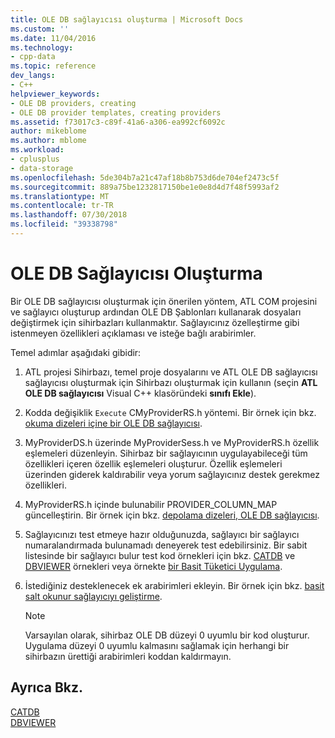 ```yaml
---
title: OLE DB sağlayıcısı oluşturma | Microsoft Docs
ms.custom: ''
ms.date: 11/04/2016
ms.technology:
- cpp-data
ms.topic: reference
dev_langs:
- C++
helpviewer_keywords:
- OLE DB providers, creating
- OLE DB provider templates, creating providers
ms.assetid: f73017c3-c89f-41a6-a306-ea992cf6092c
author: mikeblome
ms.author: mblome
ms.workload:
- cplusplus
- data-storage
ms.openlocfilehash: 5de304b7a21c47af18b8b753d6de704ef2473c5f
ms.sourcegitcommit: 889a75be1232817150be1e0e8d4d7f48f5993af2
ms.translationtype: MT
ms.contentlocale: tr-TR
ms.lasthandoff: 07/30/2018
ms.locfileid: "39338798"
---
```

# <a name="creating-an-ole-db-provider"></a>OLE DB Sağlayıcısı Oluşturma
Bir OLE DB sağlayıcısı oluşturmak için önerilen yöntem, ATL COM projesini ve sağlayıcı oluşturup ardından OLE DB Şablonları kullanarak dosyaları değiştirmek için sihirbazları kullanmaktır. Sağlayıcınız özelleştirme gibi istenmeyen özellikleri açıklaması ve isteğe bağlı arabirimler.  
  
 Temel adımlar aşağıdaki gibidir:  
  
1.  ATL projesi Sihirbazı, temel proje dosyalarını ve ATL OLE DB sağlayıcısı sağlayıcısı oluşturmak için Sihirbazı oluşturmak için kullanın (seçin **ATL OLE DB sağlayıcısı** Visual C++ klasöründeki **sınıfı Ekle**).  
  
2.  Kodda değişiklik `Execute` CMyProviderRS.h yöntemi. Bir örnek için bkz. [okuma dizeleri içine bir OLE DB sağlayıcısı](../../data/oledb/reading-strings-into-the-ole-db-provider.md).  
  
3.  MyProviderDS.h üzerinde MyProviderSess.h ve MyProviderRS.h özellik eşlemeleri düzenleyin. Sihirbaz bir sağlayıcının uygulayabileceği tüm özellikleri içeren özellik eşlemeleri oluşturur. Özellik eşlemeleri üzerinden giderek kaldırabilir veya yorum sağlayıcınız destek gerekmez özellikleri.  
  
4.  MyProviderRS.h içinde bulunabilir PROVIDER_COLUMN_MAP güncelleştirin. Bir örnek için bkz. [depolama dizeleri, OLE DB sağlayıcısı](../../data/oledb/storing-strings-in-the-ole-db-provider.md).  
  
5.  Sağlayıcınızı test etmeye hazır olduğunuzda, sağlayıcı bir sağlayıcı numaralandırmada bulunamadı deneyerek test edebilirsiniz. Bir sabit listesinde bir sağlayıcı bulur test kod örnekleri için bkz. [CATDB](http://msdn.microsoft.com/003d516b-2bf6-444e-8be5-4ebaa0b66046) ve [DBVIEWER](http://msdn.microsoft.com/07620f99-c347-4d09-9ebc-2459e8049832) örnekleri veya örnekte [bir Basit Tüketici Uygulama](../../data/oledb/implementing-a-simple-consumer.md).  
  
6.  İstediğiniz desteklenecek ek arabirimleri ekleyin. Bir örnek için bkz. [basit salt okunur sağlayıcıyı geliştirme](../../data/oledb/enhancing-the-simple-read-only-provider.md).  
  
    > [!NOTE]
    >  Varsayılan olarak, sihirbaz OLE DB düzeyi 0 uyumlu bir kod oluşturur. Uygulama düzeyi 0 uyumlu kalmasını sağlamak için herhangi bir sihirbazın ürettiği arabirimleri koddan kaldırmayın.  
  
## <a name="see-also"></a>Ayrıca Bkz.  
 [CATDB](http://msdn.microsoft.com/003d516b-2bf6-444e-8be5-4ebaa0b66046)   
 [DBVIEWER](http://msdn.microsoft.com/07620f99-c347-4d09-9ebc-2459e8049832)